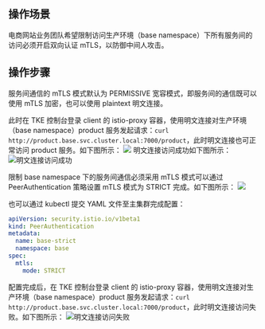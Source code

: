 
 ## 操作场景
 电商网站业务团队希望限制访问生产环境（base namespace）下所有服务间的访问必须开启双向认证 mTLS，以防御中间人攻击。



## 操作步骤
服务间通信的 mTLS 模式默认为 PERMISSIVE 宽容模式，即服务间的通信既可以使用 mTLS 加密，也可以使用 plaintext 明文连接。

此时在 TKE 控制台登录 client 的 istio-proxy 容器，使用明文连接对生产环境（base namespace）product 服务发起请求：`curl http://product.base.svc.cluster.local:7000/product`，此时明文连接也可正常访问 product 服务。如下图所示：
![](https://qcloudimg.tencent-cloud.cn/raw/776aceac62e3397d540a99eb35d03263.png)
 明文连接访问成功如下图所示：
![明文连接访问成功](https://qcloudimg.tencent-cloud.cn/raw/ea61666f0d85828fc8c60b951fd4be52.png)


限制 base namespace 下的服务间通信必须采用 mTLS 模式可以通过 PeerAuthentication 策略设置 mTLS 模式为 STRICT 完成。如下图所示：
![](https://qcloudimg.tencent-cloud.cn/raw/7bd569e3daede39b9c93899e9cbcb877.png)


也可以通过 kubectl 提交 YAML 文件至主集群完成配置：

```yaml
apiVersion: security.istio.io/v1beta1
kind: PeerAuthentication
metadata:
  name: base-strict
  namespace: base
spec:
  mtls:
    mode: STRICT
```

配置完成后，在 TKE 控制台登录 client 的 istio-proxy 容器，使用明文连接对生产环境（base namespace）product 服务发起请求：`curl http://product.base.svc.cluster.local:7000/product`，此时明文连接访问失败。如下图所示：
![明文连接访问失败](https://qcloudimg.tencent-cloud.cn/raw/eb07dba5ba6157783141e09a66e4fc6e.png)